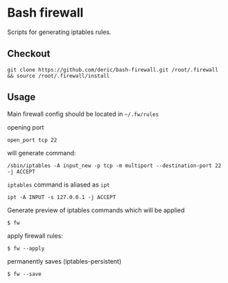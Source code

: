 # Bash firewall

Scripts for generating iptables rules.

## Checkout

    git clone https://github.com/deric/bash-firewall.git /root/.firewall && source /root/.firewall/install

## Usage

Main firewall config should be located in `~/.fw/rules`

opening port
```
open_port tcp 22
```
will generate command:

```
/sbin/iptables -A input_new -p tcp -m multiport --destination-port 22 -j ACCEPT
```

`iptables` command is aliased as `ipt`

```
ipt -A INPUT -s 127.0.0.1 -j ACCEPT
```


Generate preview of iptables commands which will be applied
```
$ fw
```

apply firewall rules:
```
$ fw --apply
```

permanently saves (iptables-persistent)
```
$ fw --save
```

